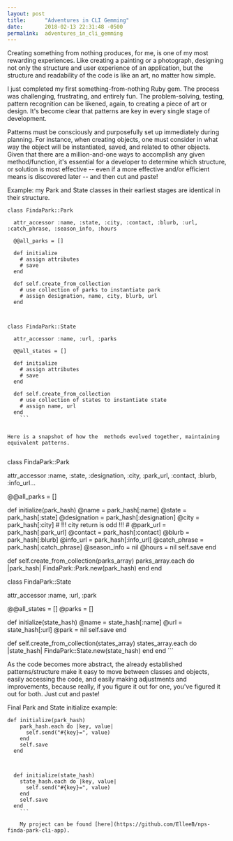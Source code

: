 ```yaml
---
layout: post
title:      "Adventures in CLI Gemming"
date:       2018-02-13 22:31:48 -0500
permalink:  adventures_in_cli_gemming
---
```



Creating something from nothing produces, for me, is one of my most rewarding experiences. Like creating a painting or a photograph, designing not only the structure and user experience of an application, but the structure and readability of the code is like an art, no matter how simple.

I just completed my first something-from-nothing Ruby gem. The process was challenging, frustrating, and entirely fun. The problem-solving, testing, pattern recognition can be likened, again, to creating a piece of art or design. It's become clear that patterns are key in every single stage of development.

Patterns must be consciously and purposefully set up immediately during planning. For instance, when creating objects, one must consider in what way the object will be instantiated, saved, and related to other objects. Given that there are a million-and-one ways to accomplish any given method/function, it's essential for a developer to determine which structure, or solution is most effective -- even if a more effective and/or efficient means is discovered later -- and then cut and paste! 

Example: my Park and State classes in their earliest stages are identical in their structure.

```
class FindaPark::Park

  attr_accessor :name, :state, :city, :contact, :blurb, :url, :catch_phrase, :season_info, :hours

  @@all_parks = []

  def initialize
    # assign attributes
    # save
  end

  def self.create_from_collection
    # use collection of parks to instantiate park
    # assign designation, name, city, blurb, url
  end



class FindaPark::State

  attr_accessor :name, :url, :parks

  @@all_states = []

  def initialize
    # assign attributes
    # save
  end

  def self.create_from_collection
    # use collection of states to instantiate state
    # assign name, url
  end
	```
	
	
Here is a snapshot of how the  methods evolved together, maintaining equivalent patterns.
	

```
class FindaPark::Park

  attr_accessor :name, :state, :designation, :city, :park_url, :contact, :blurb, :info_url...

  @@all_parks = []

  def initialize(park_hash)
    @name = park_hash[:name]
    @state = park_hash[:state]
    @designation = park_hash[:designation]
    @city = park_hash[:city] # !!! city return is odd !!! #
    @park_url = park_hash[:park_url]
    @contact = park_hash[:contact]
    @blurb = park_hash[:blurb]
    @info_url = park_hash[:info_url]
    @catch_phrase = park_hash[:catch_phrase]
    @season_info = nil
    @hours = nil
    self.save
  end

  def self.create_from_collection(parks_array)
    parks_array.each do |park_hash|
      FindaPark::Park.new(park_hash)
    end
  end


	
class FindaPark::State

  attr_accessor :name, :url, :park

  @@all_states = []
  @parks = []

  def initialize(state_hash)
    @name = state_hash[:name]
    @url = state_hash[:url]
    @park = nil
    self.save
  end

  def self.create_from_collection(states_array)
    states_array.each do |state_hash|
      FindaPark::State.new(state_hash)
    end
  end
	```
	
	
As the code becomes more abstract, the already established patterns/structure make it easy to move between classes and objects, easily accessing the code, and  easily making adjustments and improvements, because really, if you figure it out for one, you've figured it out for both. Just cut and paste!

Final Park and State initialize example:


```  
def initialize(park_hash)
    park_hash.each do |key, value|
      self.send("#{key}=", value)
    end
    self.save
  end



  def initialize(state_hash)
    state_hash.each do |key, value|
      self.send("#{key}=", value)
    end
    self.save
  end
	```
	
	My project can be found [here](https://github.com/ElleeB/nps-finda-park-cli-app).

